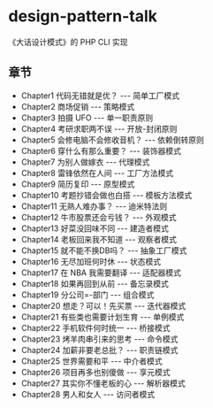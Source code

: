 # design-pattern-talk

《大话设计模式》的 PHP CLI 实现

## 章节

- Chapter1 代码无错就是优？ --- 简单工厂模式
- Chapter2 商场促销 --- 策略模式
- Chapter3 拍摄 UFO --- 单一职责原则
- Chapter4 考研求职两不误 --- 开放-封闭原则
- Chapter5 会修电脑不会修收音机？ --- 依赖倒转原则
- Chapter6 穿什么有那么重要？ --- 装饰器模式
- Chapter7 为别人做嫁衣 --- 代理模式
- Chapter8 雷锋依然在人间 --- 工厂方法模式
- Chapter9 简历复印 --- 原型模式
- Chapter10 考题抄错会做也白搭 --- 模板方法模式
- Chapter11 无熟人难办事？ --- 迪米特法则
- Chapter12 牛市股票还会亏钱？ --- 外观模式
- Chapter13 好菜没回味不同 --- 建造者模式
- Chapter14 老板回来我不知道 --- 观察者模式
- Chapter15 就不能不换DB吗？ --- 抽象工厂模式
- Chapter16 无尽加班何时休 --- 状态模式
- Chapter17 在 NBA 我需要翻译 --- 适配器模式
- Chapter18 如果再回到从前 --- 备忘录模式
- Chapter19 分公司=-部门 --- 组合模式
- Chapter20 想走？可以！先买票 --- 迭代器模式
- Chapter21 有些类也需要计划生育 --- 单例模式
- Chapter22 手机软件何时统一 --- 桥接模式
- Chapter23 烤羊肉串引来的思考 --- 命令模式
- Chapter24 加薪非要老总批？ --- 职责链模式
- Chapter25 世界需要和平 --- 中介者模式
- Chapter26 项目再多也别傻做 --- 享元模式
- Chapter27 其实你不懂老板的心 --- 解析器模式
- Chapter28 男人和女人 --- 访问者模式

